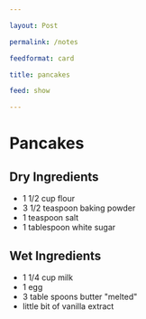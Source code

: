 ```yaml
---

layout: Post

permalink: /notes

feedformat: card

title: pancakes

feed: show

---
```



# Pancakes


## Dry Ingredients
- 1 1/2 cup flour
- 3 1/2 teaspoon baking powder
- 1 teaspoon salt
- 1 tablespoon white sugar

## Wet Ingredients
- 1 1/4 cup milk
- 1 egg
- 3 table spoons butter "melted"
- little bit of vanilla extract

